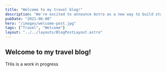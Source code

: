 ```yaml
---
title: "Welcome to my travel blog!"
description: "We're excited to announce Astro as a new way to build static websites and deliver lightning-fast performance without sacrificing a modern developer experience."
pubDate: "2021-06-08"
hero: "/images/welcome-post.jpg"
tags: ["Travel", "Welcome"]
layout: "../../layouts/BlogPostLayout.astro"
---
```


## Welcome to my travel blog!

THis is a work in progress